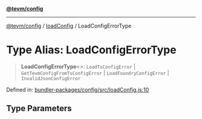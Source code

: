 [**@tevm/config**](../../README.md)

***

[@tevm/config](../../modules.md) / [loadConfig](../README.md) / LoadConfigErrorType

# Type Alias: LoadConfigErrorType

> **LoadConfigErrorType**\<\>: `LoadTsConfigError` \| `GetTevmConfigFromTsConfigError` \| `LoadFoundryConfigError` \| `InvalidJsonConfigError`

Defined in: [bundler-packages/config/src/loadConfig.js:10](https://github.com/evmts/tevm-monorepo/blob/main/bundler-packages/config/src/loadConfig.js#L10)

## Type Parameters
